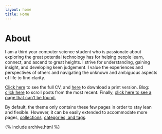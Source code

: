 ```yaml
---
layout: home
title: Home
---
```


# About

I am a third year computer science student who is passionate about exploring the great potential technology has for helping people learn, connect, and ascend to great heights. I strive for understanding, gaining insight, and developing keen judgement. I value the experiences and perspectives of others and navigating the unknown and ambiguous aspects of life to find clarity.

[Click here](/cv) to see the full CV, and [here](/cv.pdf) to download a print version. Blog: [click here](/posts) to scroll posts from the most recent. Finally, [click here to see a page that can't be found.](/404)

By default, the theme only contains these few pages in order to stay lean and flexible. However, it can be easily extended to accommodate more pages, [collections](https://jekyllrb.com/docs/collections/), [categories, and tags](https://jekyllrb.com/docs/posts/#tags-and-categories).

{% include archive.html %}
